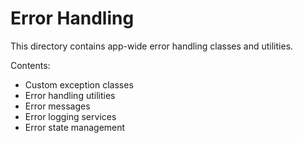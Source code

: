 # Error Handling

This directory contains app-wide error handling classes and utilities.

Contents:
- Custom exception classes
- Error handling utilities
- Error messages
- Error logging services
- Error state management 